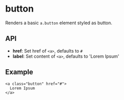 # button

Renders a basic `a.button` element styled as button.

## API

* **href**: Set href of `<a>`, defaults to `#`
* **label**: Set content of `<a>`, defaults to 'Lorem Ipsum'

## Example

```
<a class="button" href="#">
  Lorem Ipsum
</a>
```

